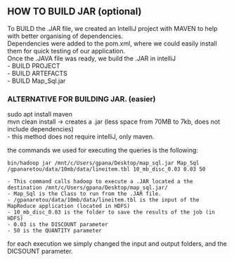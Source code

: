 ## HOW TO BUILD JAR (optional)

To BUILD the .JAR file, we created an IntelliJ project with MAVEN to help with better organising of dependencies.\
Dependencies were added to the pom.xml, where we could easily install them for quick testing of our application.\
Once the .JAVA file was ready, we build the .JAR in intelliJ\
		- BUILD PROJECT\
		- BUILD ARTEFACTS\
		- BUILD Map_Sql.jar

### ALTERNATIVE FOR BUILDING JAR. (easier)

sudo apt install maven\
mvn clean install -> creates a .jar (less space from 70MB to 7kb, does not include dependencies)\
	- this method does not require intelliJ, only maven.

	
the commands we used for executing the queries is the following:
	
	bin/hadoop jar /mnt/c/Users/gpana/Desktop/map_sql.jar Map_Sql /gpanaretou/data/10mb/data/lineitem.tbl 10_mb_disc_0.03 0.03 50

	- This command calls hadoop to execute a .JAR located a the destination /mnt/c/Users/gpana/Desktop/map_sql.jar/
	- Map_Sql is the Class to run from the .JAR file.
	- /gpanaretou/data/10mb/data/lineitem.tbl is the input of the MapReduce application (located in HDFS)
	- 10_mb_disc_0.03 is the folder to save the results of the job (in HDFS)
	- 0.03 is the DISCOUNT parameter
	- 50 is the QUANTITY parameter
	
for each execution we simply changed the input and output folders, and the DICSOUNT parameter.
